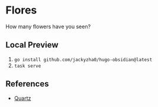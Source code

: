 # Flores

How many flowers have you seen?

## Local Preview

1. `go install github.com/jackyzha0/hugo-obsidian@latest`
2. `task serve`

## References

- [Quartz](https://quartz.jzhao.xyz/)
